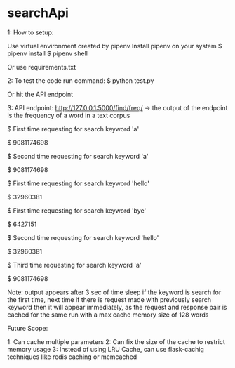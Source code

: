 # searchApi

1: How to setup:

Use virtual environment created by pipenv
Install pipenv on your system
$ pipenv install
$ pipenv shell

Or use requirements.txt

2: To test the code run command:
$ python test.py

Or hit the API endpoint

3: API endpoint:  http://127.0.0.1:5000/find/freq/<single word argument here> -> the output of the endpoint is the frequency of a word in a text corpus
  
$ First time requesting for search keyword 'a' 
  
$ 9081174698
  
$ Second time requesting for search keyword 'a' 
  
$ 9081174698
  
$ First time requesting for search keyword 'hello' 
  
$ 32960381
  
$ First time requesting for search keyword 'bye' 
  
$ 6427151
  
$ Second time requesting for search keyword 'hello' 
  
$ 32960381
  
$ Third time requesting for search keyword 'a' 
  
$ 9081174698

Note: output appears after 3 sec of time sleep if the keyword is search for the first time, next time if there is request made with previously search           keyword then it will appear immediately, as the request and response pair is cached for the same run with a max cache memory size of 128 words  
  

 Future Scope:
  
 1: Can cache multiple parameters
 2: Can fix the size of the cache to restrict memory usage
 3: Instead of using LRU Cache, can use flask-cachig techniques like redis caching or memcached
